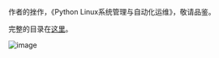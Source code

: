 作者的挫作，《Python Linux系统管理与自动化运维》，敬请品鉴。

完整的目录在[这里](https://github.com/lalor/python_for_linux_system_administration)。

![image](https://img3.doubanio.com/lpic/s29554682.jpg)
